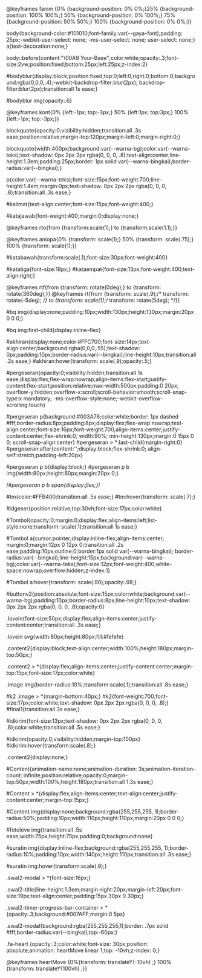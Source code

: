@keyframes fanim {0% {background-position: 0% 0%;}25% {background-position: 100% 100%;} 50% {background-position: 0% 100%;} 75% {background-position: 50% 50%;} 100% {background-position: 0% 0%;}}

body{background-color:#101010;font-family:var(--gaya-font);padding: 25px;-webkit-user-select: none; -ms-user-select: none; user-select: none;} a{text-decoration:none;}

body::before{content:"\00A9  Your-Baee";color:white;opacity:.3;font-size:2vw;position:fixed;bottom:25px;left:25px;z-index:2}

#bodyblur{display:block;position:fixed;top:0;left:0;right:0;bottom:0;background:rgba(0,0,0,.4);-webkit-backdrop-filter:blur(2px); backdrop-filter:blur(2px);transition:all 1s ease;}

#bodyblur img{opacity:.6}

@keyframes kont{0%  {left:-1px; top:-3px;} 50% {left:1px; top:3px;} 100% {left:-1px; top:-3px;}}

blockquote{opacity:0;visibility:hidden;transition:all .3s ease;position:relative;margin-top:120px;margin-left:0;margin-right:0;}

blockquote{width:400px;background:var(--warna-bg);color:var(--warna-teks);text-shadow: 0px 2px 2px rgba(0, 0, 0, .8);text-align:center;line-height:1.3em;padding:25px;border: 1px solid var(--warna-bingkai);border-radius:var(--bingkai);}

p{color:var(--warna-teks);font-size:15px;font-weight:700;line-height:1.4em;margin:0px;text-shadow: 0px 2px 2px rgba(0, 0, 0, .8);transition:all .3s ease;}

#kalimat{text-align:center;font-size:15px;font-weight:400;}

#katajawab{font-weight:400;margin:0;display:none;}

@keyframes rto{from {transform:scale(1);} to {transform:scale(1.1);}}

@keyframes aniopa{0% {transform: scale(1);} 50% {transform: scale(.75);} 100% {transform: scale(1);}}

#katabawah{transform:scale(.1);font-size:30px;font-weight:400}

#katatiga{font-size:18px;} #kataempat{font-size:13px;font-weight:400;text-align:right;}

@keyframes rtf{from {transform: rotate(0deg);} to {transform: rotate(360deg);}} @keyframes rt{from {transform: scale(.9);/* transform: rotate(-5deg); */} to {transform: scale(1);/* transform: rotate(5deg); */}}

#bq img{display:none;padding:10px;width:130px;height:130px;margin:20px 0 0 0;}

#bq img:first-child{display:inline-flex}

#akhiran{display:none;color:#FFC700;font-size:14px;text-align:center;background:rgba(0,0,0,.55);text-shadow: 0px;padding:10px;border-radius:var(--bingkai);line-height:10px;transition:all .2s ease;} #akhiran:hover{transform: scale(.9);opacity:.5;}

#pergeseran{opacity:0;visibility:hidden;transition:all 1s ease;display:flex;flex-wrap:nowrap;align-items:flex-start;justify-content:flex-start;position:relative;max-width:500px;padding:0 20px; overflow-y:hidden;overflow-x:scroll;scroll-behavior:smooth;scroll-snap-type:x mandatory; -ms-overflow-style:none;-webkit-overflow-scrolling:touch}

#pergeseran p{background:#003A76;color:white;border: 1px dashed #fff;border-radius:8px;padding:8px;display:flex;flex-wrap:nowrap;text-align:center;font-size:16px;font-weight:700;align-items:center;justify-content:center;flex-shrink:0; width:90%; min-height:130px;margin:0 15px 0 0; scroll-snap-align:center} #pergeseran > *:last-child{margin-right:0} #pergeseran:after{content:'';display:block;flex-shrink:0; align-self:stretch;padding-left:20px}

#pergeseran p b{display:block;} #pergeseran p b img{width:80px;height:80px;margin:20px 0;}

/*#pergeseran p b span{display:flex;}*/

#tm{color:#FFB400;transition:all .5s ease;} #tm:hover{transform: scale(.7);}

#idgeser{position:relative;top:30vh;font-size:17px;color:white}

#Tombol{opacity:0;margin:0;display:flex;align-items:left;list-style:none;transform: scale(.1);transition:all 1s ease;}

#Tombol a{cursor:pointer;display:inline-flex;align-items:center; margin:0;margin:12px 0 12px 0;transition:all .2s ease;padding:10px;outline:0;border:1px solid var(--warna-bingkai); border-radius:var(--bingkai);line-height:15px;background:var(--warna-bg);color:var(--warna-teks);font-size:12px;font-weight:400;white-space:nowrap;overflow:hidden;z-index:1} 

#Tombol a:hover{transform: scale(.90);opacity:.98;}

#buttonv2{position:absolute;font-size:15px;color:white;background:var(--warna-bg);padding:10px;border-radius:8px;line-height:10px;text-shadow: 0px 2px 2px rgba(0, 0, 0, .8);opacity:0}

.lovein{font-size:50px;display:flex;align-items:center;justify-content:center;transition:all .3s ease;}

.lovein svg{width:80px;height:80px;fill:#fefefe}

.content2{display:block;text-align:center;width:100%;height:180px;margin-top:50px;}

.content2 > *{display:flex;align-items:center;justify-content:center;margin-top:15px;font-size:17px;color:white}

.image img{border-radius:10%;transform:scale(.1);transition:all .8s ease;}

#k2 .image > *{margin-bottom:40px;} #k2{font-weight:700;font-size:17px;color:white;text-shadow: 0px 2px 2px rgba(0, 0, 0, .8);} #final1{transition:all 3s ease;}

#idkirim{font-size:13px;text-shadow: 0px 2px 2px rgba(0, 0, 0, .8);color:white;transition:all .5s ease;}

#idkirim{opacity:0;visibility:hidden;margin-top:100px} #idkirim:hover{transform:scale(.8);}

.content2{display:none;}

#Content{animation-name:none;animation-duration: 3s;animation-iteration-count: infinite;position:relative;opacity:0;margin-top:50px;width:100%;height:180px;transition:all 1.3s ease;}

#Content > *{display:flex;align-items:center;text-align:center;justify-content:center;margin-top:15px;}

#Content img{display:none;background:rgba(255,255,255, 1);border-radius:50%;padding:10px;width:110px;height:110px;margin:20px 0 0 0;}

#fotolove img{transition:all .5s ease;width:75px;height:75px;padding:0;background:none}

#suratin img{display:inline-flex;background:rgba(255,255,255, 1);border-radius:10%;padding:10px;width:140px;height:110px;transition:all .3s ease;}

#suratin img:hover{transform:scale(.9);}

.swal2-modal > *{font-size:16px;}

.swal2-title{line-height:1.3em;margin-right:20px;margin-left:20px;font-size:19px;text-align:center;padding:15px 30px 0 30px;}

.swal2-timer-progress-bar-container > *{opacity:.3;background:#007AFF;margin:0 5px}

.swal2-modal{background:rgba(255,255,255,1);border: .7px solid #fff;border-radius:var(--bingkai);top:-60px;}

.fa-heart {opacity:.3;color:white;font-size: 30px;position: absolute;animation:  heartMove linear 1;top: -10vh;z-index: 0;}

@keyframes heartMove {0%{transform: translateY(-10vh) ;} 100%{transform: translateY(100vh) ;}}
